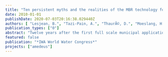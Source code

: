 ```yaml
---
title: "Ten persistent myths and the realities of the MBR technology for municipal applications"
date: 2010-01-01
publishDate: 2020-07-03T20:16:38.029440Z
authors: [ "Lesjean, B.", "Tazi-Pain, A.", "ThaurÃ©, D.", "Moeslang, H.", "Buisson, H." ]
publication_types: ["0"]
abstract: "Twelve years after the first full scale municipal application in Europe of the membrane bioreactor (MBR) technology, the process is now accepted as a technology of choice for wastewater treatment, and the market is showing sustained growth. However early misconceptions about the technology are persistent and false statements are commonly encountered in articles and conferences, generating unnecessary research efforts or even fuelling either fascination or scepticism with regards to the technology, which is ultimately detrimental to the perception of the process by water professionals. We try to provide some factual and rational clarifications on ten issues which are often wrongly reported about MBR technology."
featured: false
publication: "*IWA World Water Congress*"
projects: ["amedeus"]
---
```


